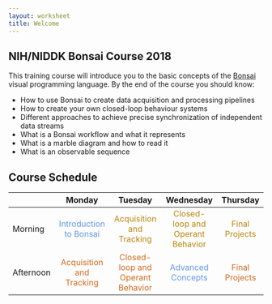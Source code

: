 ```yaml
---
layout: worksheet
title: Welcome
---
```


## NIH/NIDDK Bonsai Course 2018

This training course will introduce you to the basic concepts of the [Bonsai](http://bonsai-rx.org/) visual programming language. By the end of the course you should know:

* How to use Bonsai to create data acquisition and processing pipelines
* How to create your own closed-loop behaviour systems
* Different approaches to achieve precise synchronization of independent data streams
* What is a Bonsai workflow and what it represents
* What is a marble diagram and how to read it
* What is an observable sequence

## Course Schedule

<table class="markdown-body">
    <thead>
        <tr>
            <th></th>
            <th>Monday</th>
            <th>Tuesday</th>
            <th>Wednesday</th>
            <th>Thursday</th>
        </tr>
    </thead>
    <tbody>
        <tr>
            <td>Morning</td>
            <td style="color:cornflowerblue" align="center">Introduction to Bonsai</td>
            <td style="color:darkgoldenrod" align="center">Acquisition and Tracking</td>
            <td style="color:darkgoldenrod" align="center">Closed-loop and Operant Behavior</td>
            <td style="color:darkgoldenrod" align="center">Final Projects</td>
        </tr>
        <tr>
            <td>Afternoon</td>
            <td style="color:chocolate" align="center">Acquisition and Tracking</td>
            <td style="color:chocolate" align="center">Closed-loop and Operant Behavior</td>
            <td style="color:cornflowerblue" align="center">Advanced Concepts</td>
            <td style="color:chocolate" align="center">Final Projects</td>
        </tr>
    </tbody>
</table>